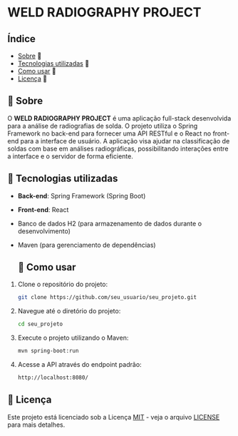 # WELD RADIOGRAPHY PROJECT

## Índice

- [Sobre](#sobre) 📝
- [Tecnologias utilizadas](#tecnologias-utilizadas) 🔨
- [Como usar](#como-usar) 🚀
- [Licença](#licença) 📜

## 📝 Sobre

O **WELD RADIOGRAPHY PROJECT** é uma aplicação full-stack desenvolvida para a análise de radiografias de solda. O projeto utiliza o Spring Framework no back-end para fornecer uma API RESTful e o React no front-end para a interface de usuário. A aplicação visa ajudar na classificação de soldas com base em análises radiográficas, possibilitando interações entre a interface e o servidor de forma eficiente.

## 🔨 Tecnologias utilizadas

- **Back-end**: Spring Framework (Spring Boot)
- **Front-end**: React
- Banco de dados H2 (para armazenamento de dados durante o desenvolvimento)
- Maven (para gerenciamento de dependências)

  ## 🚀 Como usar

1. Clone o repositório do projeto:

   ```bash
   git clone https://github.com/seu_usuario/seu_projeto.git

2. Navegue até o diretório do projeto:
   ```bash
   cd seu_projeto

3. Execute o projeto utilizando o Maven:
   ```bash
   mvn spring-boot:run

4. Acesse a API através do endpoint padrão:
   ```bash
   http://localhost:8080/


## 📜 Licença

Este projeto está licenciado sob a Licença [MIT](https://opensource.org/licenses/MIT) - veja o arquivo [LICENSE](LICENSE) para mais detalhes.
